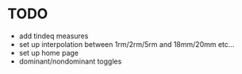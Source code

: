 # TODO
- add tindeq measures
- set up interpolation between 1rm/2rm/5rm and 18mm/20mm etc...
- set up home page
- dominant/nondominant toggles
